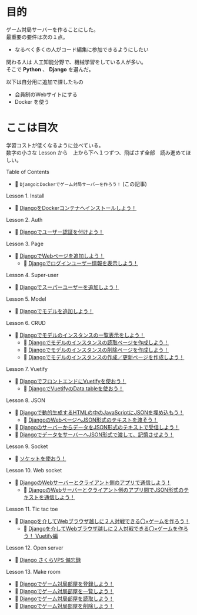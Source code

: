 # 目的

ゲーム対局サーバーを作ることにした。  
最重要の要件は次の１点。  

* なるべく多くの人がコード編集に参加できるようにしたい

関わる人は 人工知能分野で、機械学習をしている人が多い。  
そこで **Python** 、 **Django** を選んだ。  

以下は自分用に追加で課したもの

* 会員制のWebサイトにする
* Docker を使う

# ここは目次

学習コストが低くなるように並べている。  
数字の小さな Lesson から　上から下へ１つずつ、飛ばさず全部　読み進めてほしい。  

Table of Contents

* 📖 `DjangoとDockerでゲーム対局サーバーを作ろう！` (この記事)  

Lesson 1. Install  

* 📖 [DjangoをDockerコンテナへインストールしよう！](https://qiita.com/muzudho1/items/48e69ed17d70a8f171a7)  

Lesson 2. Auth  

* 📖 [Djangoでユーザー認証を付けよう！](https://qiita.com/muzudho1/items/55cb7ac55299afd51887)

Lesson 3. Page  

* 📖 [DjangoでWebページを追加しよう！](https://qiita.com/muzudho1/items/06fe071c1147b4b8f062)
    * 📖 [Djangoでログインユーザー情報を表示しよう！](https://qiita.com/muzudho1/items/9f1ae4d0debc0b8aa4b1)

Lesson 4. Super-user  

* 📖 [Djangoでスーパーユーザーを追加しよう！](https://qiita.com/muzudho1/items/cf21fa75e23e1f987153)

Lesson 5. Model  

* 📖 [Djangoでモデルを追加しよう！](https://qiita.com/muzudho1/items/2463cc006da69f5ed7b2)

Lesson 6. CRUD  

* 📖 [Djangoでモデルのインスタンスの一覧表示をしよう！](https://qiita.com/muzudho1/items/77668130b6d941596327)
    * 📖 [Djangoでモデルのインスタンスの読取ページを作成しよう！](https://qiita.com/muzudho1/items/ae362f53a670e265a7e4)
    * 📖 [Djangoでモデルのインスタンスの削除ページを作成しよう！](https://qiita.com/muzudho1/items/32694c883331c75ef059)
    * 📖 [Djangoでモデルのインスタンスの作成／更新ページを作成しよう！](https://qiita.com/muzudho1/items/806ecdba1654ae169f37)

Lesson 7. Vuetify

* 📖 [DjangoでフロントエンドにVuetifyを使おう！](https://qiita.com/muzudho1/items/e80a72b027249daa4d41)
    * 📖 [DjangoでVuetifyのData tableを使おう！](https://qiita.com/muzudho1/items/2b01d3acce5ec1b5770b)

Lesson 8. JSON

* 📖 [Djangoで動的生成するHTMLの中のJavaScriptにJSONを埋め込もう！](https://qiita.com/muzudho1/items/b3b0c25fc329eb9bc0c1)
    * 📖 [DjangoのWebページへJSON形式のテキストを渡そう！](https://qiita.com/muzudho1/items/c50859d9bde800d06a62)
* 📖 [DjangoのサーバーからデータをJSON形式のテキストで受信しよう！](https://qiita.com/muzudho1/items/d83760a6a4abadaf19c4)
* 📖 [DjangoでデータをサーバーへJSON形式で渡して、記憶させよう！](https://qiita.com/muzudho1/items/ed0ea262aaa327a2d12b)

Lesson 9. Socket

* 📖 [ソケットを使おう！](https://qiita.com/muzudho1/items/7a6501f7dbafbaa9b96c)

Lesson 10. Web socket

* 📖 [DjangoのWebサーバーとクライアント側のアプリで通信しよう！](https://qiita.com/muzudho1/items/9bad88a4092bf83a0f12)
    * 📖 [DjangoのWebサーバーとクライアント側のアプリ間でJSON形式のテキストを通信しよう！](https://qiita.com/muzudho1/items/a3870c78f609a65debe0)

Lesson 11. Tic tac toe

* 📖 [Djangoを介してWebブラウザ越しに２人対戦できる〇×ゲームを作ろう！](https://qiita.com/muzudho1/items/3bd5e55fbea2c0598e8b)
    * 📖 [Djangoを介してWebブラウザ越しに２人対戦できる〇×ゲームを作ろう！ Vuetify編](https://qiita.com/muzudho1/items/f302bdb40fb5c13f9603)

Lesson 12. Open server

* 📖 [Django さくらVPS 備忘録](https://qiita.com/muzudho1/items/1d3b4b5608716463184c)

Lesson 13. Make room

* 📖 [Djangoでゲーム対局部屋を登録しよう！](https://qiita.com/muzudho1/items/e1cf253dd6929bcd708d)
* 📖 [Djangoでゲーム対局部屋を一覧しよう！](https://qiita.com/muzudho1/items/346c286d4f99850afe23)
* 📖 [Djangoでゲーム対局部屋を読取しよう！](https://qiita.com/muzudho1/items/a39bea2f098951292916)
* 📖 [Djangoでゲーム対局部屋を削除しよう！](https://qiita.com/muzudho1/items/172485842e7adfb749aa)
